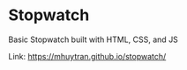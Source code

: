 # Stopwatch
Basic Stopwatch built with HTML, CSS, and JS

Link: https://mhuytran.github.io/stopwatch/

